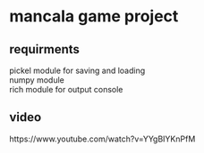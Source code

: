 <h1> mancala game project </h1>

  <h2> requirments </h2>
    pickel module for saving and loading<br>
    numpy module <br>
    rich module for output console
    
   <h2> video </h2>
   <a> https://www.youtube.com/watch?v=YYgBIYKnPfM </a>
